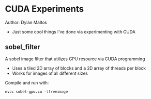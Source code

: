# CUDA Experiments
Author: Dylan Maltos
- Just some cool things I've done via experimenting with CUDA

## sobel_filter
A sobel image filter that utilizes GPU resource via CUDA programming
- Uses a tiled 2D array of blocks and a 2D array of threads per block
- Works for images of all different sizes

Compile and run with:
```
nvcc sobel-gpu.cu -lfreeimage
```